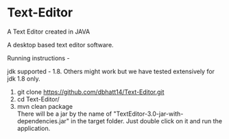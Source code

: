 # Text-Editor
A Text Editor created in JAVA

A desktop based text editor software.

Running instructions -

jdk supported - 1.8. Others might work but we have tested extensively for jdk 1.8 only.<br/>
1. git clone https://github.com/dbhatt14/Text-Editor.git<br/>
2. cd Text-Editor/<br/>
3. mvn clean package<br/>
There will be a jar by the name of "TextEditor-3.0-jar-with-dependencies.jar" in the target folder. Just double click on it and run the application.
